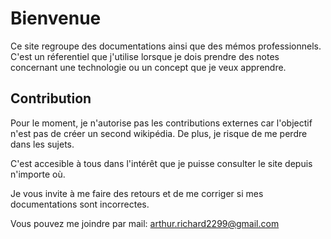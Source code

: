 # Bienvenue

Ce site regroupe des documentations ainsi que des mémos professionnels. C'est un réferentiel que j'utilise lorsque je dois prendre
des notes concernant une technologie ou un concept que je veux apprendre.

## Contribution

Pour le moment, je n'autorise pas les contributions externes car l'objectif n'est pas de créer un second wikipédia.
De plus, je risque de me perdre dans les sujets.

C'est accesible à tous dans l'intérêt que je puisse consulter le site depuis n'importe où.

Je vous invite à me faire des retours et de me corriger si mes documentations sont incorrectes.

Vous pouvez me joindre par mail: arthur.richard2299@gmail.com